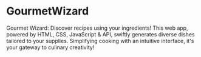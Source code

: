 # GourmetWizard
Gourmet Wizard: Discover recipes using your ingredients! This web app, powered by HTML, CSS, JavaScript &amp; API, swiftly generates diverse dishes tailored to your supplies. Simplifying cooking with an intuitive interface, it's your gateway to culinary creativity!
